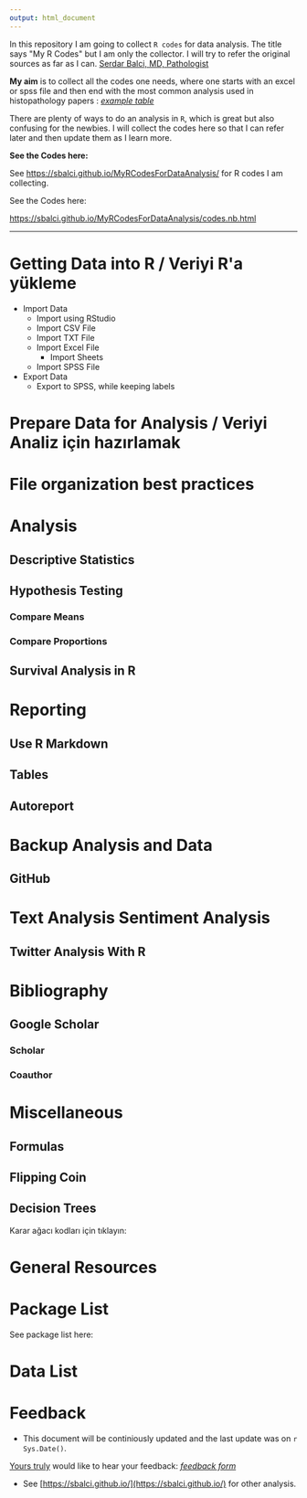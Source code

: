```yaml
---
output: html_document
---
```


In this repository I am going to collect `R codes` for data analysis. The title says "My R Codes" but I am only the collector. I will try to refer the original sources as far as I can.
[Serdar Balci, MD, Pathologist](https://www.serdarbalci.com/)


**My aim** is to collect all the codes one needs, where one starts with an excel or spss file and then end with the most common analysis used in histopathology papers : _[example table](https://media.nature.com/original/nature-assets/modpathol/journal/v31/n1/extref/modpathol2017106x4.docx)_

There are plenty of ways to do an analysis in `R`, which is great but also confusing for the newbies. I will collect the codes here so that I can refer later and then update them as I learn more.


**See the Codes here:**

See https://sbalci.github.io/MyRCodesForDataAnalysis/ for R codes I am collecting.

See the Codes here:

https://sbalci.github.io/MyRCodesForDataAnalysis/codes.nb.html



---


# Getting Data into R / Veriyi R'a yükleme
- Import Data
    - Import using RStudio
    - Import CSV File
    - Import TXT File
    - Import Excel File
        - Import Sheets
    - Import SPSS File
- Export Data
    - Export to SPSS, while keeping labels

# Prepare Data for Analysis / Veriyi Analiz için hazırlamak

# File organization best practices

# Analysis

## Descriptive Statistics

## Hypothesis Testing

### Compare Means

### Compare Proportions

## Survival Analysis in R

# Reporting

## Use R Markdown

## Tables

## Autoreport

# Backup Analysis and Data

## GitHub


# Text Analysis Sentiment Analysis

## Twitter Analysis With R

# Bibliography

## Google Scholar
### Scholar
### Coauthor 

# Miscellaneous

## Formulas

## Flipping Coin

## Decision Trees

Karar ağacı kodları için tıklayın:

# General Resources

# Package List

See package list here: 

# Data List

# Feedback
- This document will be continiously updated and the last update was on `r Sys.Date()`.

[Yours truly](https://github.com/sbalci) would like to hear your feedback: _[feedback form](https://goo.gl/forms/YjGZ5DHgtPlR1RnB3)_

- See [https://sbalci.github.io/](https://sbalci.github.io/) for other analysis.